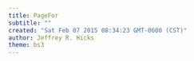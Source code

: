 ```yaml
---
title: PageFor
subtitle: ""
created: "Sat Feb 07 2015 08:34:23 GMT-0600 (CST)"
author: Jeffrey R. Hicks
theme: bs3
---
```

